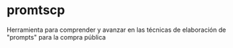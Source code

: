 # promtscp
Herramienta para comprender y avanzar en las técnicas de elaboración de "prompts" para la compra pública
